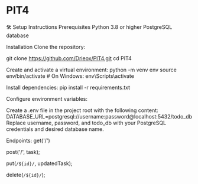 # PIT4
🛠️ Setup Instructions
Prerequisites
  Python 3.8 or higher
  PostgreSQL database

Installation
Clone the repository:

  git clone https://github.com/Drieox/PIT4.git
  cd PIT4


Create and activate a virtual environment:
  python -m venv env
  source env/bin/activate  # On Windows: env\Scripts\activate

Install dependencies:
  pip install -r requirements.txt

Configure environment variables:

Create a .env file in the project root with the following content:
  DATABASE_URL=postgresql://username:password@localhost:5432/todo_db
Replace username, password, and todo_db with your PostgreSQL credentials and desired database name.

Endpoints:
get('/')

post('/', task);

put(`/${id}/`, updatedTask);

delete(`/${id}/`);
